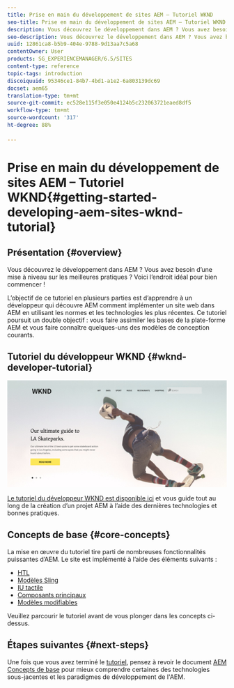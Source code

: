 ```yaml
---
title: Prise en main du développement de sites AEM – Tutoriel WKND
seo-title: Prise en main du développement de sites AEM – Tutoriel WKND
description: Vous découvrez le développement dans AEM ? Vous avez besoin d’une mise à niveau sur les meilleures pratiques ? Voici l’endroit idéal pour bien commencer ! L’objectif de ce tutoriel en plusieurs parties est d’apprendre à un développeur qui découvre AEM comment implémenter un site web dans AEM en utilisant les normes et les technologies les plus récentes.
seo-description: Vous découvrez le développement dans AEM ? Vous avez besoin d’une mise à niveau sur les meilleures pratiques ? Voici l’endroit idéal pour bien commencer ! L’objectif de ce tutoriel en plusieurs parties est d’apprendre à un développeur qui découvre AEM comment implémenter un site web dans AEM en utilisant les normes et les technologies les plus récentes.
uuid: 12861ca8-b5b9-404e-9788-9d13aa7c5a68
contentOwner: User
products: SG_EXPERIENCEMANAGER/6.5/SITES
content-type: reference
topic-tags: introduction
discoiquuid: 95346ce1-84b7-4bd1-a1e2-6a803139dc69
docset: aem65
translation-type: tm+mt
source-git-commit: ec528e115f3e050e4124b5c232063721eaed8df5
workflow-type: tm+mt
source-wordcount: '317'
ht-degree: 88%

---
```



# Prise en main du développement de sites AEM – Tutoriel WKND{#getting-started-developing-aem-sites-wknd-tutorial}

## Présentation {#overview}

Vous découvrez le développement dans AEM ? Vous avez besoin d’une mise à niveau sur les meilleures pratiques ? Voici l’endroit idéal pour bien commencer !

L’objectif de ce tutoriel en plusieurs parties est d’apprendre à un développeur qui découvre AEM comment implémenter un site web dans AEM en utilisant les normes et les technologies les plus récentes. Ce tutoriel poursuit un double objectif : vous faire assimiler les bases de la plate-forme AEM et vous faire connaître quelques-uns des modèles de conception courants.

## Tutoriel du développeur WKND {#wknd-developer-tutorial}

![WKND](assets/screen_shot_2018-11-23at152453.png)

[Le tutoriel du développeur WKND est disponible ici](https://docs.adobe.com/content/help/fr/experience-manager-learn/getting-started-wknd-tutorial-develop/overview.html) et vous guide tout au long de la création d’un projet AEM à l’aide des dernières technologies et bonnes pratiques.

## Concepts de base {#core-concepts}

La mise en œuvre du tutoriel tire parti de nombreuses fonctionnalités puissantes d’AEM. Le site est implémenté à l’aide des éléments suivants :

* [HTL](https://docs.adobe.com/content/help/en/experience-manager-htl/using/overview.html)
* [Modèles Sling](https://sling.apache.org/documentation/bundles/models.html)
* [IU tactile](/help/sites-developing/touch-ui-concepts.md)
* [Composants principaux](https://docs.adobe.com/content/help/fr-FR/experience-manager-core-components/using/introduction.html)
* [Modèles modifiables](/help/sites-developing/page-templates-editable.md)

Veuillez parcourir le tutoriel avant de vous plonger dans les concepts ci-dessus.

## Étapes suivantes {#next-steps}

Une fois que vous avez terminé le [tutoriel](https://helpx.adobe.com/experience-manager/kt/sites/using/getting-started-wknd-tutorial-develop.html), pensez à revoir le document [AEM Concepts de base](/help/sites-developing/the-basics.md) pour mieux comprendre certaines des technologies sous-jacentes et les paradigmes de développement de l&#39;AEM.
